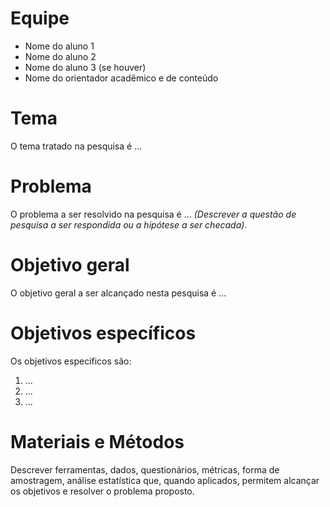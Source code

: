 # Equipe

* Nome do aluno 1
* Nome do aluno 2
* Nome do aluno 3 (se houver)
* Nome do orientador acadêmico e de conteúdo

# Tema
O tema tratado na pesquisa é ...

# Problema
O problema a ser resolvido na pesquisa é ... _(Descrever a questão de pesquisa a ser respondida ou a hipótese a ser checada)_.

# Objetivo geral
O objetivo geral a ser alcançado nesta pesquisa é ...

# Objetivos específicos
Os objetivos específicos são:
1. ...
2. ...
3. ...
   
# Materiais e Métodos
Descrever ferramentas, dados, questionários, métricas, forma de amostragem, análise estatística que, quando aplicados, permitem alcançar os objetivos e resolver o problema proposto.